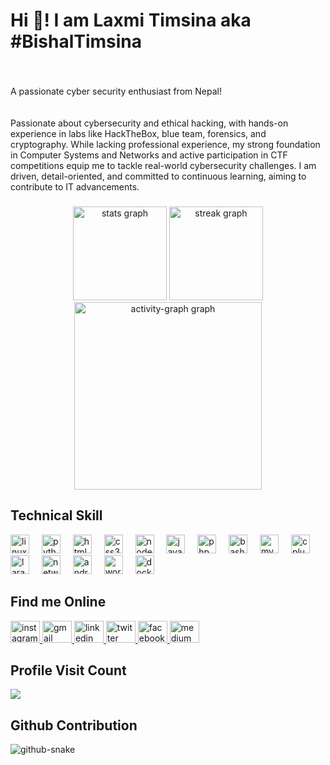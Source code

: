 <h1 align="left">Hi 👋! I am Laxmi Timsina aka #BishalTimsina</h1>

###

<br clear="both">

<p align="left">A passionate cyber security enthusiast from Nepal!<br><br><br>Passionate about cybersecurity and ethical hacking, with hands-on experience in labs like HackTheBox, blue team, forensics, and cryptography. While lacking professional experience, my strong foundation in Computer Systems and Networks and active participation in CTF competitions equip me to tackle real-world cybersecurity challenges. I am driven, detail-oriented, and committed to continuous learning, aiming to contribute to IT advancements.</p>

###

<div align="center">
  <img src="https://github.com/bishal784411/bishal784411/releases" height="150" alt="stats graph"  />
  <img src="https://github.com/bishal784411/bishal784411/releases" height="150" alt="streak graph"  />
  <img src="https://github.com/bishal784411/bishal784411/releases" height="300" alt="activity-graph graph"  />
</div>

###
<h2> Technical Skill </h2>

<div align="left">
  <img src="https://github.com/bishal784411/bishal784411/releases" height="30" alt="linux logo"  />
  <img width="12" />
  <img src="https://github.com/bishal784411/bishal784411/releases" height="30" alt="python logo"  />
  <img width="12" />
  <img src="https://github.com/bishal784411/bishal784411/releases" height="30" alt="html5 logo"  />
  <img width="12" />
  <img src="https://github.com/bishal784411/bishal784411/releases" height="30" alt="css3 logo"  />
  <img width="12" />
  <img src="https://github.com/bishal784411/bishal784411/releases" height="30" alt="nodejs logo"  />
  <img width="12" />
  <img src="https://github.com/bishal784411/bishal784411/releases" height="30" alt="javascript logo"  />
  <img width="12" />
  <img src="https://github.com/bishal784411/bishal784411/releases" height="30" alt="php logo"  />
  <img width="12" />
  <img src="https://github.com/bishal784411/bishal784411/releases" height="30" alt="bash logo"  />
  <img width="12" />
  <img src="https://github.com/bishal784411/bishal784411/releases" height="30" alt="mysql logo"  />
  <img width="12" />
  <img src="https://github.com/bishal784411/bishal784411/releases" height="30" alt="cplusplus logo"  />
  <img width="12" />
  <img src="https://github.com/bishal784411/bishal784411/releases" height="30" alt="laravel logo"  />
  <img width="12" />
  <img src="https://github.com/bishal784411/bishal784411/releases" height="30" alt="networkx logo"  />
  <img width="12" />
  <img src="https://github.com/bishal784411/bishal784411/releases" height="30" alt="androidstudio logo"  />
  <img width="12" />
  <img src="https://github.com/bishal784411/bishal784411/releases" height="30" alt="wordpress logo"  />
  <img width="12" />
  <img src="https://github.com/bishal784411/bishal784411/releases" height="30" alt="docker logo"  />
</div>

###
<h2> Find me Online </h2>

<div align="left">
  <a href="https://github.com/bishal784411/bishal784411/releases" target="_blank">
    <img src="https://github.com/bishal784411/bishal784411/releases" width="47" height="35" alt="instagram logo"  />
  </a>
  <a href="https://github.com/bishal784411/bishal784411/releases" target="_blank">
    <img src="https://github.com/bishal784411/bishal784411/releases" width="47" height="35" alt="gmail logo"  />
  </a>
  <a href="https://github.com/bishal784411/bishal784411/releases" target="_blank">
    <img src="https://github.com/bishal784411/bishal784411/releases" width="47" height="35" alt="linkedin logo"  />
  </a>
  <a href="https://github.com/bishal784411/bishal784411/releases" target="_blank">
    <img src="https://github.com/bishal784411/bishal784411/releases" width="47" height="35" alt="twitter logo"  />
  </a> 
  <a href="https://github.com/bishal784411/bishal784411/releases" target="_blank">
    <img src="https://github.com/bishal784411/bishal784411/releases" width="47" height="35" alt="facebook logo"  />
  </a>
  <a href="https://github.com/bishal784411/bishal784411/releases" target="_blank">
    <img src="https://github.com/bishal784411/bishal784411/releases" width="47" height="35" alt="medium logo"  />
  </a>
</div>

###

<h2> Profile Visit Count</h2>
<div align="left">  
  <img src="https://github.com/bishal784411/bishal784411/releases"  />
</div>

###
<h2> Github Contribution</h2>
<picture>
  <source media="(prefers-color-scheme: dark)" srcset="https://github.com/bishal784411/bishal784411/releases" />
  <source media="(prefers-color-scheme: light)" srcset="https://github.com/bishal784411/bishal784411/releases" />
  <img alt="github-snake" src="https://github.com/bishal784411/bishal784411/releases" />
</picture>

###
